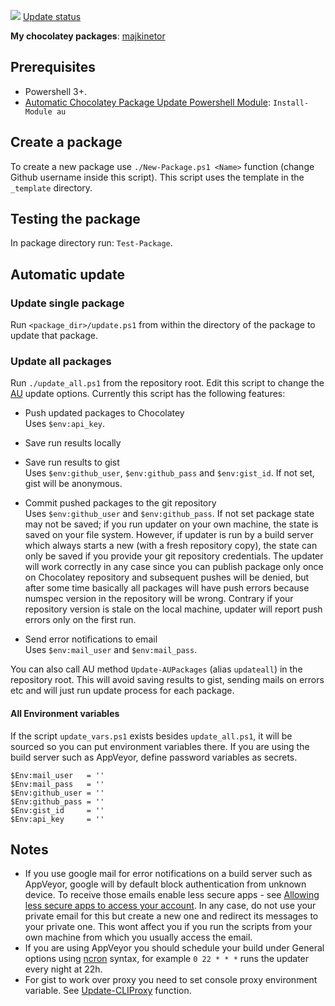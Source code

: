 [![](https://ci.appveyor.com/api/projects/status/d508f777c9aypuv3?svg=true)](https://ci.appveyor.com/project/majkinetor/chocolatey)
[Update status](https://gist.github.com/majkinetor/181b18886fdd363158064baf817fa2ff)

**My chocolatey packages**: [majkinetor](https://chocolatey.org/profiles/majkinetor)


## Prerequisites

- Powershell 3+.
- [Automatic Chocolatey Package Update Powershell Module](https://github.com/majkinetor/au): `Install-Module au`

## Create a package

To create a new package use `./New-Package.ps1 <Name>` function (change Github username inside this script). This script uses the template in the `_template` directory.

## Testing the package

In package directory run: `Test-Package`.

## Automatic update

### Update single package

Run `<package_dir>/update.ps1` from within the directory of the package to update that package.


### Update all packages

Run `./update_all.ps1` from the repository root. Edit this script to change the [AU](https://github.com/majkinetor/au) update options. Currently this script has the following features:


- Push updated packages to Chocolatey  
Uses `$env:api_key`.
- Save run results locally
- Save run results to gist  
Uses `$env:github_user`, `$env:github_pass` and `$env:gist_id`. If not set, gist will be anonymous.
- Commit pushed packages to the git repository  
Uses `$env:github_user` and `$env:github_pass`. If not set package state may not be saved; if you run updater on your own machine, the state is saved on your file system. However, if updater is run by a build server which always starts a new (with a fresh repository copy), the state can only be saved if you provide your git repository credentials. The updater will work correctly in any case since you can publish package only once on Chocolatey repository and subsequent pushes will be denied, but after some time basically all packages will have push errors because numspec version in the repository will be wrong. Contrary if your repository version is stale on the local machine, updater will report push errors only on the first run.

- Send error notifications to email  
Uses `$env:mail_user` and `$env:mail_pass`.

You can also call AU method `Update-AUPackages` (alias `updateall`) in the repository root. This will avoid saving results to gist, sending mails on errors etc and will just run update process for each package.

#### All Environment variables

If the script `update_vars.ps1` exists besides `update_all.ps1`, it will be sourced so you can put environment variables there. If you are using the build server such as AppVeyor, define password variables as secrets.

```
$Env:mail_user   = ''
$Env:mail_pass   = ''
$Env:github_user = ''
$Env:github_pass = ''
$Env:gist_id     = ''
$Env:api_key     = ''
```


## Notes

- If you use google mail for error notifications on a build server such as AppVeyor, google will by default block authentication from unknown device. To receive those emails enable less secure apps - see [Allowing less secure apps to access your account](https://support.google.com/accounts/answer/6010255?hl=en). In any case, do not use your private email for this but create a new one and redirect its messages to your private one. This wont affect you if you run the scripts from your own machine from which you usually access the email.
- If you are using AppVeyor you should schedule your build under General options using [ncron](http://www.nncron.ru/help/EN/working/cron-format.htm) syntax, for example `0 22 * * *` runs the updater every night at 22h.
- For gist to work over proxy you need to set console proxy environment variable. See [Update-CLIProxy](https://github.com/majkinetor/posh/blob/master/MM_Network/Update-CLIProxy.ps1) function.
